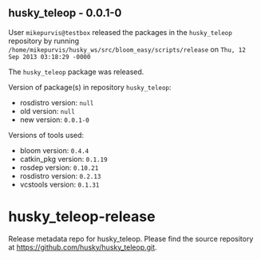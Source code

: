 ## husky_teleop - 0.0.1-0

User `mikepurvis@testbox` released the packages in the `husky_teleop` repository by running `/home/mikepurvis/husky_ws/src/bloom_easy/scripts/release` on `Thu, 12 Sep 2013 03:18:29 -0000`

The `husky_teleop` package was released.

Version of package(s) in repository `husky_teleop`:
- rosdistro version: `null`
- old version: `null`
- new version: `0.0.1-0`

Versions of tools used:
- bloom version: `0.4.4`
- catkin_pkg version: `0.1.19`
- rosdep version: `0.10.21`
- rosdistro version: `0.2.13`
- vcstools version: `0.1.31`


husky_teleop-release
====================

Release metadata repo for husky_teleop. Please find the source repository at https://github.com/husky/husky_teleop.git.
